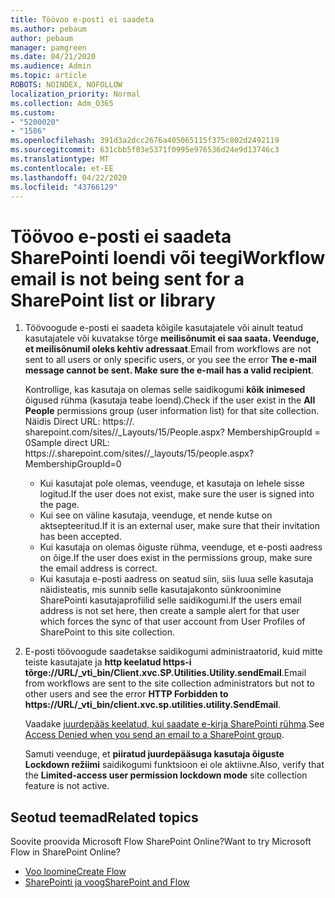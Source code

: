 ```yaml
---
title: Töövoo e-posti ei saadeta
ms.author: pebaum
author: pebaum
manager: pamgreen
ms.date: 04/21/2020
ms.audience: Admin
ms.topic: article
ROBOTS: NOINDEX, NOFOLLOW
localization_priority: Normal
ms.collection: Adm_O365
ms.custom:
- "5200020"
- "1586"
ms.openlocfilehash: 391d3a2dcc2676a405065115f375c802d2492119
ms.sourcegitcommit: 631cbb5f03e5371f0995e976536d24e9d13746c3
ms.translationtype: MT
ms.contentlocale: et-EE
ms.lasthandoff: 04/22/2020
ms.locfileid: "43766129"
---
```

# <a name="workflow-email-is-not-being-sent-for-a-sharepoint-list-or-library"></a><span data-ttu-id="df60c-102">Töövoo e-posti ei saadeta SharePointi loendi või teegi</span><span class="sxs-lookup"><span data-stu-id="df60c-102">Workflow email is not being sent for a SharePoint list or library</span></span>

1. <span data-ttu-id="df60c-103">Töövoogude e-posti ei saadeta kõigile kasutajatele või ainult teatud kasutajatele või kuvatakse tõrge **meilisõnumit ei saa saata. Veenduge, et meilisõnumil oleks kehtiv adressaat**.</span><span class="sxs-lookup"><span data-stu-id="df60c-103">Email from workflows are not sent to all users or only specific users, or you see the error **The e-mail message cannot be sent. Make sure the e-mail has a valid recipient**.</span></span>

    <span data-ttu-id="df60c-104">Kontrollige, kas kasutaja on olemas selle saidikogumi **kõik inimesed** õigused rühma (kasutaja teabe loend).</span><span class="sxs-lookup"><span data-stu-id="df60c-104">Check if the user exist in the **All People** permissions group (user information list) for that site collection.</span></span>  <span data-ttu-id="df60c-105">Näidis Direct URL: https://<tenant>. sharepoint.com/sites/<sitename>/_Layouts/15/People.aspx? MembershipGroupId = 0</span><span class="sxs-lookup"><span data-stu-id="df60c-105">Sample direct URL: https://<tenant>.sharepoint.com/sites/<sitename>/_layouts/15/people.aspx?MembershipGroupId=0</span></span>

    - <span data-ttu-id="df60c-106">Kui kasutajat pole olemas, veenduge, et kasutaja on lehele sisse logitud.</span><span class="sxs-lookup"><span data-stu-id="df60c-106">If the user does not exist, make sure the user is signed into the page.</span></span> 
    - <span data-ttu-id="df60c-107">Kui see on väline kasutaja, veenduge, et nende kutse on aktsepteeritud.</span><span class="sxs-lookup"><span data-stu-id="df60c-107">If it is an external user, make sure that their invitation has been accepted.</span></span>
    - <span data-ttu-id="df60c-108">Kui kasutaja on olemas õiguste rühma, veenduge, et e-posti aadress on õige.</span><span class="sxs-lookup"><span data-stu-id="df60c-108">If the user does exist in the permissions group, make sure the email address is correct.</span></span>
    - <span data-ttu-id="df60c-109">Kui kasutaja e-posti aadress on seatud siin, siis luua selle kasutaja näidisteatis, mis sunnib selle kasutajakonto sünkroonimine SharePointi kasutajaprofiilid selle saidikogumi.</span><span class="sxs-lookup"><span data-stu-id="df60c-109">If the users email address is not set here, then create a sample alert for that user which forces the sync of that user account from User Profiles of SharePoint to this site collection.</span></span>
 
2. <span data-ttu-id="df60c-110">E-posti töövoogude saadetakse saidikogumi administraatorid, kuid mitte teiste kasutajate ja **http keelatud <span>https</span>-i tõrge://URL/_vti_bin/Client.xvc.SP.Utilities.Utility.sendEmail**.</span><span class="sxs-lookup"><span data-stu-id="df60c-110">Email from workflows are sent to the site collection administrators but not to other users and see the error **HTTP Forbidden to <span>https:</span>//URL/_vti_bin/client.xvc.sp.utilities.utility.SendEmail**.</span></span>
 

    <span data-ttu-id="df60c-111">Vaadake [juurdepääs keelatud, kui saadate e-kirja SharePointi rühma](https://docs.microsoft.com/sharepoint/support/sharing-and-permissions/access-denied-when-send-an-email-to-groups).</span><span class="sxs-lookup"><span data-stu-id="df60c-111">See [Access Denied when you send an email to a SharePoint group](https://docs.microsoft.com/sharepoint/support/sharing-and-permissions/access-denied-when-send-an-email-to-groups).</span></span>

    <span data-ttu-id="df60c-112">Samuti veenduge, et **piiratud juurdepääsuga kasutaja õiguste Lockdown režiimi** saidikogumi funktsioon ei ole aktiivne.</span><span class="sxs-lookup"><span data-stu-id="df60c-112">Also, verify that the **Limited-access user permission lockdown mode** site collection feature is not active.</span></span>


## <a name="related-topics"></a><span data-ttu-id="df60c-113">Seotud teemad</span><span class="sxs-lookup"><span data-stu-id="df60c-113">Related topics</span></span>
<span data-ttu-id="df60c-114">Soovite proovida Microsoft Flow SharePoint Online?</span><span class="sxs-lookup"><span data-stu-id="df60c-114">Want to try Microsoft Flow in SharePoint Online?</span></span>
- [<span data-ttu-id="df60c-115">Voo loomine</span><span class="sxs-lookup"><span data-stu-id="df60c-115">Create Flow</span></span>](https://support.office.com/article/Create-a-flow-for-a-list-or-library-in-SharePoint-Online-or-OneDrive-for-Business-a9c3e03b-0654-46af-a254-20252e580d01) 
- [<span data-ttu-id="df60c-116">SharePointi ja voog</span><span class="sxs-lookup"><span data-stu-id="df60c-116">SharePoint and Flow</span></span>](https://flow.microsoft.com/blog/sharepoint-and-flow/) 


